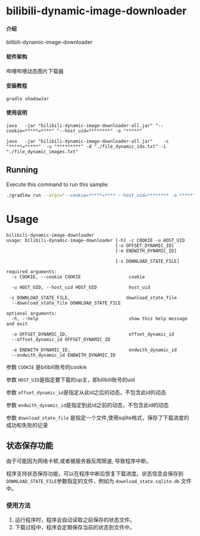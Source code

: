 # bilibili-dynamic-image-downloader

#### 介绍

bilibili-dynamic-image-downloader

#### 软件架构

哔哩哔哩动态图片下载器

#### 安装教程

```shell
gradle shadowJar
```

#### 使用说明

```shell
java   -jar "bilibili-dynamic-image-downloader-all.jar" "--cookie=*****=****" "--host_uid=********" -o "*****"
```

```shell
java   -jar "bilibili-dynamic-image-downloader-all.jar"    -c "*****=*****"  -u "*********" -d "./file_dynamic_ids.txt" -i "./file_dynamic_images.txt"
```

## Running

Execute this command to run this sample:

```bash
./gradlew run --args="--cookie=*****=**** --host_uid=******** -o *****"
```

# Usage

```
bilibili-dynamic-image-downloader
usage: bilibili-dynamic-image-downloader [-h] -c COOKIE -u HOST_UID
                                         [-o OFFSET_DYNAMIC_ID]
                                         [-e ENDWITH_DYNAMIC_ID]
                                
                                         [-s DOWNLOAD_STATE_FILE]

required arguments:
  -c COOKIE, --cookie COOKIE                  cookie

  -u HOST_UID, --host_uid HOST_UID            host_uid

 -s DOWNLOAD_STATE_FILE,                     download_state_file
  --download_state_file DOWNLOAD_STATE_FILE  

optional arguments:
  -h, --help                                  show this help message and exit

  -o OFFSET_DYNAMIC_ID,                       offset_dynamic_id
  --offset_dynamic_id OFFSET_DYNAMIC_ID

  -e ENDWITH_DYNAMIC_ID,                      endwith_dynamic_id
  --endwith_dynamic_id ENDWITH_DYNAMIC_ID
```

[//]: # (         [-d FILE_DYNAMIC_IDS])

[//]: # (                                         [-i FILE_DYNAMIC_IMAGES])

[//]: # (  -d FILE_DYNAMIC_IDS,                        file_dynamic_ids)

[//]: # (  --file_dynamic_ids FILE_DYNAMIC_IDS)

[//]: # ()

[//]: # (  -i FILE_DYNAMIC_IMAGES,                     file_dynamic_images)

[//]: # (  --file_dynamic_images FILE_DYNAMIC_IMAGES)




参数 `COOKIE` 是bilibili账号的cookie

参数 `HOST_UID`是指定要下载的up主，即bilibili账号的uid

参数 `offset_dynamic_id`是指定从此id之后的动态，不包含此id的动态

参数 `endwith_dynamic_id`是指定到此id之前的动态，不包含此id的动态

[//]: # (参数 `file_dynamic_ids`是指定一个文件，文件中每行一个动态id，在文件中写入动态id)

[//]: # ()

[//]: # (参数 `file_dynamic_images`是指定一个文件，文件中每行一个动态图片，在文件中写入动态图片地址)

参数 `download_state_file` 是指定一个文件,使用sqlite格式，保存了下载进度的成功和失败的记录

## 状态保存功能

由于可能因为网络卡顿,或者被服务器反爬限速, 导致程序中断。

程序支持状态保存功能，可以在程序中断后恢复下载进度。状态信息会保存到 `DOWNLOAD_STATE_FILE`参数指定的文件，例如为
`download_state.sqlite.db` 文件中。

### 使用方法

1. 运行程序时，程序会自动读取之前保存的状态文件。
2. 下载过程中，程序会定期保存当前的状态到文件中。